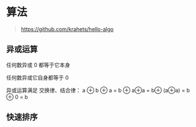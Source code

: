 # 算法

> https://github.com/krahets/hello-algo

<!-- 基础 -->
## 异或运算

任何数异或 0 都等于它本身

任何数异或它自身都等于 0

异或运算满足 交换律、结合律： a ⊕ b ⊕ a = b ⊕ a⊕a = b⊕ (a⊕a) = b ⊕ 0 = b

## 快速排序

